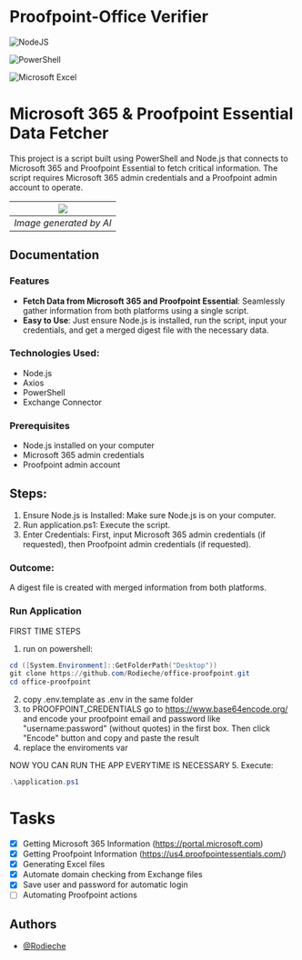 # Proofpoint-Office Verifier

![NodeJS](https://img.shields.io/badge/node.js-6DA55F?style=for-the-badge&logo=node.js&logoColor=white)

![PowerShell](https://img.shields.io/badge/PowerShell-%235391FE.svg?style=for-the-badge&logo=powershell&logoColor=white)

![Microsoft Excel](https://img.shields.io/badge/Microsoft_Excel-217346?style=for-the-badge&logo=microsoft-excel&logoColor=white)

# Microsoft 365 & Proofpoint Essential Data Fetcher

This project is a script built using PowerShell and Node.js that connects to Microsoft 365 and Proofpoint Essential to fetch critical information. The script requires Microsoft 365 admin credentials and a Proofpoint admin account to operate.

| ![](https://res.cloudinary.com/echeniquer/image/upload/v1721295457/Proyectos/Office-Proofpoint/_95a02d33-198e-4f9d-a5b7-3362758d022d.jpg ) |
|:--:|
| *Image generated by AI* |

## Documentation

### Features
* **Fetch Data from Microsoft 365 and Proofpoint Essential**: Seamlessly gather information from both platforms using a single script.
* **Easy to Use**: Just ensure Node.js is installed, run the script, input your credentials, and get a merged digest file with the necessary data.

### Technologies Used:
* Node.js
* Axios
* PowerShell
* Exchange Connector

### Prerequisites
* Node.js installed on your computer
* Microsoft 365 admin credentials
* Proofpoint admin account

## Steps:

1. Ensure Node.js is Installed: Make sure Node.js is on your computer.
2. Run application.ps1: Execute the script.
3. Enter Credentials: First, input Microsoft 365 admin credentials (if requested), then Proofpoint admin credentials (if requested).

### Outcome:
A digest file is created with merged information from both platforms.

### Run Application

FIRST TIME STEPS
1. run on powershell:
```powershell
cd ([System.Environment]::GetFolderPath("Desktop"))
git clone https://github.com/Rodieche/office-proofpoint.git
cd office-proofpoint
```
2. copy .env.template as .env in the same folder
3. to PROOFPOINT_CREDENTIALS go to https://www.base64encode.org/ and encode your proofpoint email and password like "username:password" (without quotes) in the first box. Then click "Encode" button and copy and paste the result 
4. replace the enviroments var

NOW YOU CAN RUN THE APP EVERYTIME IS NECESSARY
5. Execute:
```powershell
.\application.ps1
```

# Tasks

- [X] Getting Microsoft 365 Information (https://portal.microsoft.com)
- [X] Getting Proofpoint Information (https://us4.proofpointessentials.com/)
- [X] Generating Excel files
- [x] Automate domain checking from Exchange files
- [X] Save user and password for automatic login 
- [ ] Automating Proofpoint actions

## Authors

- [@Rodieche](https://github.com/Rodieche)

